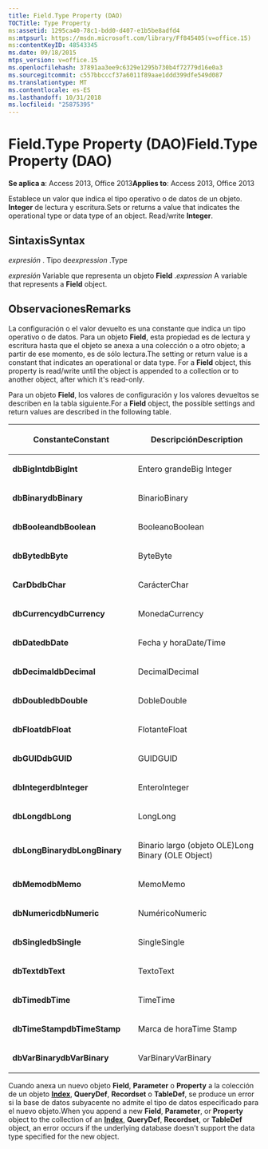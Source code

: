 ```yaml
---
title: Field.Type Property (DAO)
TOCTitle: Type Property
ms:assetid: 1295ca40-78c1-bdd0-d407-e1b5be8adfd4
ms:mtpsurl: https://msdn.microsoft.com/library/Ff845405(v=office.15)
ms:contentKeyID: 48543345
ms.date: 09/18/2015
mtps_version: v=office.15
ms.openlocfilehash: 37891aa3ee9c6329e1295b730b4f72779d16e0a3
ms.sourcegitcommit: c557bbcccf37a6011f89aae1ddd399dfe549d087
ms.translationtype: MT
ms.contentlocale: es-ES
ms.lasthandoff: 10/31/2018
ms.locfileid: "25875395"
---
```

# <a name="fieldtype-property-dao"></a><span data-ttu-id="09708-102">Field.Type Property (DAO)</span><span class="sxs-lookup"><span data-stu-id="09708-102">Field.Type Property (DAO)</span></span>


<span data-ttu-id="09708-103">**Se aplica a**: Access 2013, Office 2013</span><span class="sxs-lookup"><span data-stu-id="09708-103">**Applies to**: Access 2013, Office 2013</span></span>

<span data-ttu-id="09708-p101">Establece un valor que indica el tipo operativo o de datos de un objeto. **Integer** de lectura y escritura.</span><span class="sxs-lookup"><span data-stu-id="09708-p101">Sets or returns a value that indicates the operational type or data type of an object. Read/write **Integer**.</span></span>

## <a name="syntax"></a><span data-ttu-id="09708-106">Sintaxis</span><span class="sxs-lookup"><span data-stu-id="09708-106">Syntax</span></span>

<span data-ttu-id="09708-107">*expresión* . Tipo de</span><span class="sxs-lookup"><span data-stu-id="09708-107">*expression* .Type</span></span>

<span data-ttu-id="09708-108">*expresión* Variable que representa un objeto **Field** .</span><span class="sxs-lookup"><span data-stu-id="09708-108">*expression* A variable that represents a **Field** object.</span></span>

## <a name="remarks"></a><span data-ttu-id="09708-109">Observaciones</span><span class="sxs-lookup"><span data-stu-id="09708-109">Remarks</span></span>

<span data-ttu-id="09708-p102">La configuración o el valor devuelto es una constante que indica un tipo operativo o de datos. Para un objeto **Field**, esta propiedad es de lectura y escritura hasta que el objeto se anexa a una colección o a otro objeto; a partir de ese momento, es de sólo lectura.</span><span class="sxs-lookup"><span data-stu-id="09708-p102">The setting or return value is a constant that indicates an operational or data type. For a **Field** object, this property is read/write until the object is appended to a collection or to another object, after which it's read-only.</span></span>

<span data-ttu-id="09708-112">Para un objeto **Field**, los valores de configuración y los valores devueltos se describen en la tabla siguiente.</span><span class="sxs-lookup"><span data-stu-id="09708-112">For a **Field** object, the possible settings and return values are described in the following table.</span></span>

<table>
<colgroup>
<col style="width: 50%" />
<col style="width: 50%" />
</colgroup>
<thead>
<tr class="header">
<th><p><span data-ttu-id="09708-113">Constante</span><span class="sxs-lookup"><span data-stu-id="09708-113">Constant</span></span></p></th>
<th><p><span data-ttu-id="09708-114">Descripción</span><span class="sxs-lookup"><span data-stu-id="09708-114">Description</span></span></p></th>
</tr>
</thead>
<tbody>
<tr class="odd">
<td><p><span data-ttu-id="09708-115"><strong>dbBigInt</strong></span><span class="sxs-lookup"><span data-stu-id="09708-115"><strong>dbBigInt</strong></span></span></p></td>
<td><p><span data-ttu-id="09708-116">Entero grande</span><span class="sxs-lookup"><span data-stu-id="09708-116">Big Integer</span></span></p></td>
</tr>
<tr class="even">
<td><p><span data-ttu-id="09708-117"><strong>dbBinary</strong></span><span class="sxs-lookup"><span data-stu-id="09708-117"><strong>dbBinary</strong></span></span></p></td>
<td><p><span data-ttu-id="09708-118">Binario</span><span class="sxs-lookup"><span data-stu-id="09708-118">Binary</span></span></p></td>
</tr>
<tr class="odd">
<td><p><span data-ttu-id="09708-119"><strong>dbBoolean</strong></span><span class="sxs-lookup"><span data-stu-id="09708-119"><strong>dbBoolean</strong></span></span></p></td>
<td><p><span data-ttu-id="09708-120">Booleano</span><span class="sxs-lookup"><span data-stu-id="09708-120">Boolean</span></span></p></td>
</tr>
<tr class="even">
<td><p><span data-ttu-id="09708-121"><strong>dbByte</strong></span><span class="sxs-lookup"><span data-stu-id="09708-121"><strong>dbByte</strong></span></span></p></td>
<td><p><span data-ttu-id="09708-122">Byte</span><span class="sxs-lookup"><span data-stu-id="09708-122">Byte</span></span></p></td>
</tr>
<tr class="odd">
<td><p><span data-ttu-id="09708-123"><strong>CarDb</strong></span><span class="sxs-lookup"><span data-stu-id="09708-123"><strong>dbChar</strong></span></span></p></td>
<td><p><span data-ttu-id="09708-124">Carácter</span><span class="sxs-lookup"><span data-stu-id="09708-124">Char</span></span></p></td>
</tr>
<tr class="even">
<td><p><span data-ttu-id="09708-125"><strong>dbCurrency</strong></span><span class="sxs-lookup"><span data-stu-id="09708-125"><strong>dbCurrency</strong></span></span></p></td>
<td><p><span data-ttu-id="09708-126">Moneda</span><span class="sxs-lookup"><span data-stu-id="09708-126">Currency</span></span></p></td>
</tr>
<tr class="odd">
<td><p><span data-ttu-id="09708-127"><strong>dbDate</strong></span><span class="sxs-lookup"><span data-stu-id="09708-127"><strong>dbDate</strong></span></span></p></td>
<td><p><span data-ttu-id="09708-128">Fecha y hora</span><span class="sxs-lookup"><span data-stu-id="09708-128">Date/Time</span></span></p></td>
</tr>
<tr class="even">
<td><p><span data-ttu-id="09708-129"><strong>dbDecimal</strong></span><span class="sxs-lookup"><span data-stu-id="09708-129"><strong>dbDecimal</strong></span></span></p></td>
<td><p><span data-ttu-id="09708-130">Decimal</span><span class="sxs-lookup"><span data-stu-id="09708-130">Decimal</span></span></p></td>
</tr>
<tr class="odd">
<td><p><span data-ttu-id="09708-131"><strong>dbDouble</strong></span><span class="sxs-lookup"><span data-stu-id="09708-131"><strong>dbDouble</strong></span></span></p></td>
<td><p><span data-ttu-id="09708-132">Doble</span><span class="sxs-lookup"><span data-stu-id="09708-132">Double</span></span></p></td>
</tr>
<tr class="even">
<td><p><span data-ttu-id="09708-133"><strong>dbFloat</strong></span><span class="sxs-lookup"><span data-stu-id="09708-133"><strong>dbFloat</strong></span></span></p></td>
<td><p><span data-ttu-id="09708-134">Flotante</span><span class="sxs-lookup"><span data-stu-id="09708-134">Float</span></span></p></td>
</tr>
<tr class="odd">
<td><p><span data-ttu-id="09708-135"><strong>dbGUID</strong></span><span class="sxs-lookup"><span data-stu-id="09708-135"><strong>dbGUID</strong></span></span></p></td>
<td><p><span data-ttu-id="09708-136">GUID</span><span class="sxs-lookup"><span data-stu-id="09708-136">GUID</span></span></p></td>
</tr>
<tr class="even">
<td><p><span data-ttu-id="09708-137"><strong>dbInteger</strong></span><span class="sxs-lookup"><span data-stu-id="09708-137"><strong>dbInteger</strong></span></span></p></td>
<td><p><span data-ttu-id="09708-138">Entero</span><span class="sxs-lookup"><span data-stu-id="09708-138">Integer</span></span></p></td>
</tr>
<tr class="odd">
<td><p><span data-ttu-id="09708-139"><strong>dbLong</strong></span><span class="sxs-lookup"><span data-stu-id="09708-139"><strong>dbLong</strong></span></span></p></td>
<td><p><span data-ttu-id="09708-140">Long</span><span class="sxs-lookup"><span data-stu-id="09708-140">Long</span></span></p></td>
</tr>
<tr class="even">
<td><p><span data-ttu-id="09708-141"><strong>dbLongBinary</strong></span><span class="sxs-lookup"><span data-stu-id="09708-141"><strong>dbLongBinary</strong></span></span></p></td>
<td><p><span data-ttu-id="09708-142">Binario largo (objeto OLE)</span><span class="sxs-lookup"><span data-stu-id="09708-142">Long Binary (OLE Object)</span></span></p></td>
</tr>
<tr class="odd">
<td><p><span data-ttu-id="09708-143"><strong>dbMemo</strong></span><span class="sxs-lookup"><span data-stu-id="09708-143"><strong>dbMemo</strong></span></span></p></td>
<td><p><span data-ttu-id="09708-144">Memo</span><span class="sxs-lookup"><span data-stu-id="09708-144">Memo</span></span></p></td>
</tr>
<tr class="even">
<td><p><span data-ttu-id="09708-145"><strong>dbNumeric</strong></span><span class="sxs-lookup"><span data-stu-id="09708-145"><strong>dbNumeric</strong></span></span></p></td>
<td><p><span data-ttu-id="09708-146">Numérico</span><span class="sxs-lookup"><span data-stu-id="09708-146">Numeric</span></span></p></td>
</tr>
<tr class="odd">
<td><p><span data-ttu-id="09708-147"><strong>dbSingle</strong></span><span class="sxs-lookup"><span data-stu-id="09708-147"><strong>dbSingle</strong></span></span></p></td>
<td><p><span data-ttu-id="09708-148">Single</span><span class="sxs-lookup"><span data-stu-id="09708-148">Single</span></span></p></td>
</tr>
<tr class="even">
<td><p><span data-ttu-id="09708-149"><strong>dbText</strong></span><span class="sxs-lookup"><span data-stu-id="09708-149"><strong>dbText</strong></span></span></p></td>
<td><p><span data-ttu-id="09708-150">Texto</span><span class="sxs-lookup"><span data-stu-id="09708-150">Text</span></span></p></td>
</tr>
<tr class="odd">
<td><p><span data-ttu-id="09708-151"><strong>dbTime</strong></span><span class="sxs-lookup"><span data-stu-id="09708-151"><strong>dbTime</strong></span></span></p></td>
<td><p><span data-ttu-id="09708-152">Time</span><span class="sxs-lookup"><span data-stu-id="09708-152">Time</span></span></p></td>
</tr>
<tr class="even">
<td><p><span data-ttu-id="09708-153"><strong>dbTimeStamp</strong></span><span class="sxs-lookup"><span data-stu-id="09708-153"><strong>dbTimeStamp</strong></span></span></p></td>
<td><p><span data-ttu-id="09708-154">Marca de hora</span><span class="sxs-lookup"><span data-stu-id="09708-154">Time Stamp</span></span></p></td>
</tr>
<tr class="odd">
<td><p><span data-ttu-id="09708-155"><strong>dbVarBinary</strong></span><span class="sxs-lookup"><span data-stu-id="09708-155"><strong>dbVarBinary</strong></span></span></p></td>
<td><p><span data-ttu-id="09708-156">VarBinary</span><span class="sxs-lookup"><span data-stu-id="09708-156">VarBinary</span></span></p></td>
</tr>
</tbody>
</table>


<span data-ttu-id="09708-157">Cuando anexa un nuevo objeto **Field**, **Parameter** o **Property** a la colección de un objeto **[Index](index-object-dao.md)**, **QueryDef**, **Recordset** o **TableDef**, se produce un error si la base de datos subyacente no admite el tipo de datos especificado para el nuevo objeto.</span><span class="sxs-lookup"><span data-stu-id="09708-157">When you append a new **Field**, **Parameter**, or **Property** object to the collection of an **[Index](index-object-dao.md)**, **QueryDef**, **Recordset**, or **TableDef** object, an error occurs if the underlying database doesn't support the data type specified for the new object.</span></span>

